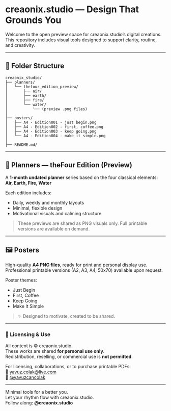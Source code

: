 # creaonix.studio — Design That Grounds You

Welcome to the open preview space for creaonix.studio’s digital creations.  
This repository includes visual tools designed to support clarity, routine, and creativity.

---

## 📁 Folder Structure
```
creaonix_studio/
├── planners/
│   └── thefour_edition_preview/
│       ├── air/
│       ├── earth/
│       ├── fire/
│       └── water/
│           └── (preview .png files)
│
├── posters/
│   ├── A4 - Edition001 - just begin.png
│   ├── A4 - Edition002 - first, coffee.png
│   ├── A4 - Edition003 - keep going.png
│   └── A4 - Edition004 - make it simple.png
│
├── README.md/
```
---

## 📔 Planners — theFour Edition (Preview)  
A **1-month undated planner** series based on the four classical elements:  
**Air, Earth, Fire, Water**

Each edition includes:
- Daily, weekly and monthly layouts  
- Minimal, flexible design  
- Motivational visuals and calming structure  

> These previews are shared as PNG visuals only. Full printable versions are available on demand.

---

## 🖼️ Posters  
High-quality **A4 PNG files**, ready for print and personal display use.  
Professional printable versions (A2, A3, A4, 50x70) available upon request.

Poster themes:
- Just Begin  
- First, Coffee  
- Keep Going  
- Make It Simple

> ✨ Designed to motivate, created to be shared.

---

### 🎨 Licensing & Use

All content is © creaonix.studio.  
These works are shared **for personal use only**.  
Redistribution, reselling, or commercial use is **not permitted**.

For licensing, collaborations, or to purchase printable PDFs:  
📧 [yavuz.colak@live.com](mailto:yavuz.colak@live.com)  
📸 [@yavuzcancolak](https://www.instagram.com/yavuzcancolak)

---

Minimal tools for a better you.  
Let your rhythm flow with creaonix.studio.  
Follow along: **@creaonix.studio**

